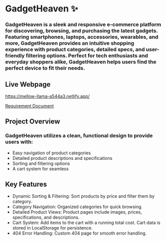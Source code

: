 # GadgetHeaven ✨

### GadgetHeaven is a sleek and responsive e-commerce platform for discovering, browsing, and purchasing the latest gadgets. Featuring smartphones, laptops, accessories, wearables, and more, GadgetHeaven provides an intuitive shopping experience with product categories, detailed specs, and user-friendly filtering options. Perfect for tech enthusiasts and everyday shoppers alike, GadgetHeaven helps users find the perfect device to fit their needs.

## Live Webpage
 https://mellow-llama-a544a3.netlify.app/

 [Requirement Document](src/assets/Batch-10_Assignment-08.pdf)

## Project Overview
 ### GadgetHeaven utilizes a clean, functional design to provide users with:

* Easy navigation of product categories
* Detailed product descriptions and specifications
* Sorting and filtering options
* A cart system for seamless 


## Key Features
* Dynamic Sorting & Filtering: Sort products by price and filter them by category.
* Category Navigation: Organized categories for quick browsing.
* Detailed Product Views: Product pages include images, prices, specifications, and descriptions.
* Cart System: Add items to the cart with a running total cost. Cart data is stored in LocalStorage for persistence.
* 404 Error Handling: Custom 404 page for smooth error handling.




